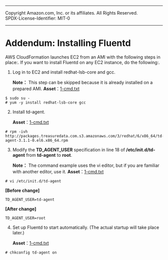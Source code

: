 ------------------------------------------------------------------------------------
Copyright <first-edit-year> Amazon.com, Inc. or its affiliates. All Rights Reserved.  
SPDX-License-Identifier: MIT-0

------------------------------------------------------------------------------------


# Addendum: Installing Fluentd

AWS CloudFormation launches EC2 from an AMI with the following steps in place:.
If you want to install Fluentd on any EC2 instance, do the following:.

 1. Log in to EC2 and install redhat-lsb-core and gcc.
   
    **Note：** This step can be skipped because it is already installed on a prepared AMI.
    **Asset**：[1-cmd.txt](asset/ap-northeast-1/1-cmd.txt)

 ```
 $ sudo su -
 # yum -y install redhat-lsb-core gcc
 ```

 2. Install td-agent.

    **Asset**：[1-cmd.txt](asset/ap-northeast-1/1-cmd.txt)
    
 ```
 # rpm -ivh http://packages.treasuredata.com.s3.amazonaws.com/3/redhat/6/x86_64/td-agent-3.1.1-0.el6.x86_64.rpm
 ```

 3. Modify the **TD\_AGENT\_USER** specification in line 18 of **/etc/init.d/td-agent** from **td-agent** to **root**.
 
    **Note：** The command example uses the vi editor, but if you are familiar with another editor, use it.
    **Asset**：[1-cmd.txt](asset/ap-northeast-1/1-cmd.txt)

 ```
 # vi /etc/init.d/td-agent
 ```

 **[Before change]**
 
 ```
 TD_AGENT_USER=td-agent
 ```
 
 **[After change]**
 
 ```
 TD_AGENT_USER=root 
 ```

 4. Set up Fluentd to start automatically. (The actual startup will take place later.)

    **Asset**：[1-cmd.txt](asset/ap-northeast-1/1-cmd.txt)

 ```
 # chkconfig td-agent on
 ```
